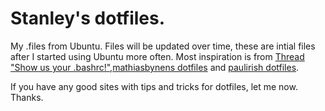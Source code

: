 Stanley's dotfiles.
========

My .files from Ubuntu. Files will be updated over time, these are intial files after I started using Ubuntu more often.
Most inspiration is from [Thread "Show us your .bashrc!"](http://ubuntuforums.org/showthread.php?t=679762 "Show us your .bashrc!"),[mathiasbynens dotfiles](https://github.com/mathiasbynens/dotfiles "dotfiles") and [paulirish dotfiles](https://github.com/paulirish/dotfiles "dotfiles").

If you have any good sites with tips and tricks for dotfiles, let me now. Thanks.
